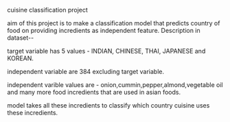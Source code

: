 cuisine classification project


aim of this project is to make a classification model that predicts country of food on providing incredients as independent feature.
Description
in dataset--


target variable has 5 values - INDIAN, CHINESE, THAI, JAPANESE and KOREAN.


independent variable are 384 excluding target variable.


independent varible values are - onion,cummin,pepper,almond,vegetable oil and many more food incredients that are used in asian foods.


model takes all these incredients to classify which country cuisine uses these incredients.
